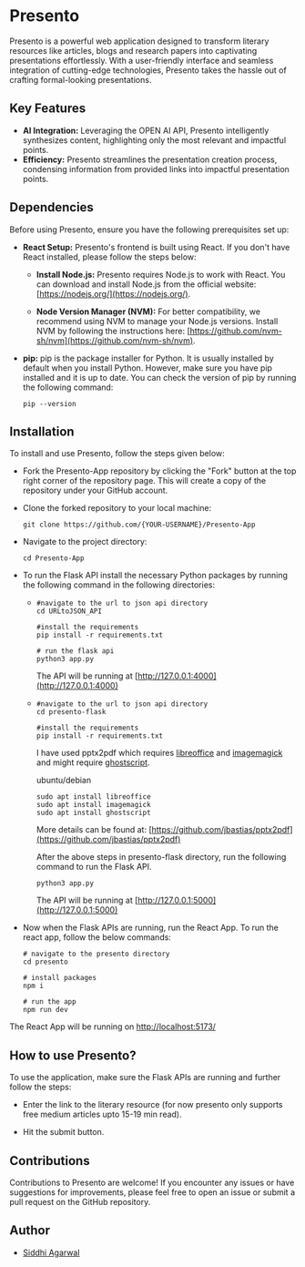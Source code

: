 # Presento

Presento is a powerful web application designed to transform literary resources like articles, blogs and research papers into captivating presentations effortlessly. With a user-friendly interface and seamless integration of cutting-edge technologies, Presento takes the hassle out of crafting formal-looking presentations.

## Key Features

* **AI Integration:** Leveraging the OPEN AI API, Presento intelligently synthesizes content, highlighting only the most relevant and impactful points.
* **Efficiency:** Presento streamlines the presentation creation process, condensing information from provided links into impactful presentation points.

## Dependencies

Before using Presento, ensure you have the following prerequisites set up:

* **React Setup:** Presento's frontend is built using React. If you don't have React installed, please follow the steps below:

     * **Install Node.js:** Presento requires Node.js to work with React. You can download and install Node.js from the official website: [https://nodejs.org/](https://nodejs.org/).

     * **Node Version Manager (NVM):** For better compatibility, we recommend using NVM to manage your Node.js versions. Install NVM by following the instructions here: [https://github.com/nvm-sh/nvm](https://github.com/nvm-sh/nvm).

* **pip:** pip is the package installer for Python. It is usually installed by default when you install Python. However, make sure you have pip installed and it is up to date. You can check the version of pip by running the following command:
    ```
    pip --version
    ```

## Installation
To install and use Presento, follow the steps given below:

* Fork the Presento-App repository by clicking the "Fork" button at the top right corner of the repository page. This will create a copy of the repository under your GitHub account.

* Clone the forked repository to your local machine:
    ```
    git clone https://github.com/{YOUR-USERNAME}/Presento-App
    ```
* Navigate to the project directory:
    ```
    cd Presento-App
    ```
* To run the Flask API install the necessary Python packages by running the following command in the following directories:
   * ```
     #navigate to the url to json api directory
     cd URLtoJSON_API

     #install the requirements
     pip install -r requirements.txt

     # run the flask api
     python3 app.py
     ```
     The API will be running at [http://127.0.0.1:4000](http://127.0.0.1:4000)
    * ```
      #navigate to the url to json api directory
      cd presento-flask

      #install the requirements
      pip install -r requirements.txt
      ```
      I have used pptx2pdf which requires [libreoffice](https://www.libreoffice.org/) and [imagemagick](https://www.imagemagick.org/script/index.php) and might require [ghostscript](https://www.ghostscript.com/).

      ubuntu/debian
      ```
      sudo apt install libreoffice
      sudo apt install imagemagick
      sudo apt install ghostscript
      ```

      More details can be found at: [https://github.com/jbastias/pptx2pdf](https://github.com/jbastias/pptx2pdf)

      After the above steps in presento-flask directory, run the following command to run the Flask API.
        ``` 
        python3 app.py
        ```
        The API will be running at [http://127.0.0.1:5000](http://127.0.0.1:5000)

* Now when the Flask APIs are running, run the React App. To run the react app, follow the below commands:
    ```
    # navigate to the presento directory
    cd presento

    # install packages
    npm i

    # run the app
    npm run dev
    ```
The React App will be running on [http://localhost:5173/](http://localhost:5173/)


## How to use Presento?
To use the application, make sure the Flask APIs are  running and further follow the steps:

* Enter the link to the literary resource (for now presento only supports free medium articles upto 15-19 min read).

* Hit the submit button.

## Contributions

Contributions to Presento are welcome! If you encounter any issues or have suggestions for improvements, please feel free to open an issue or submit a pull request on the GitHub repository.

## Author 
* [Siddhi Agarwal](https://github.com/agaSiddhi)
